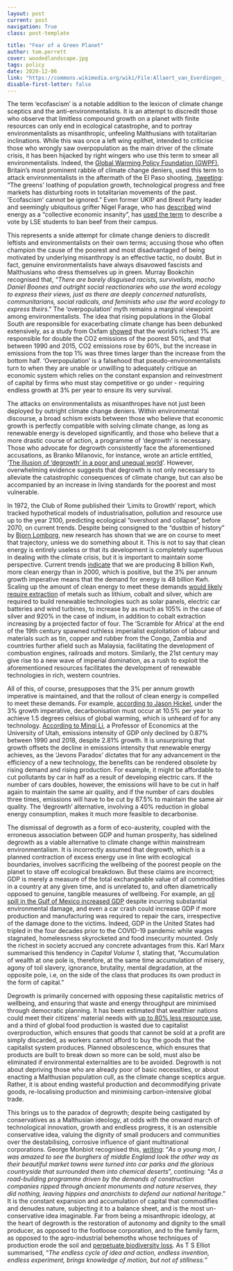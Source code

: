 ```yaml
---
layout: post
current: post
navigation: True
class: post-template

title: "Fear of a Green Planet"
author: tom.perrett
cover: woodedlandscape.jpg 
tags: policy
date: 2020-12-06
link: "https://commons.wikimedia.org/wiki/File:Allaert_van_Everdingen_-_Scandinavian_Wooded_Landscape_-_WGA7560.jpg"
disable-first-letter: false
---
```

<p>The term ‘ecofascism’ is a notable addition to the lexicon of climate change sceptics and the anti-environmentalists. It is an attempt to discredit those who observe that limitless compound growth on a planet with finite resources can only end in ecological catastrophe, and to portray environmentalists as misanthropic, unfeeling Malthusians with totalitarian inclinations. While this was once a left wing epithet, intended to criticise those who wrongly saw overpopulation as the main driver of the climate crisis, it has been hijacked by right wingers who use this term to smear all environmentalists. Indeed, the <a href="https://www.desmog.co.uk/global-warming-policy-foundation" rel="noopener noreferrer" target="_blank" >Global Warming Policy Foundation (GWPF)</a>, Britain’s most prominent rabble of climate change deniers, used this term to attack environmentalists in the aftermath of the El Paso shooting, <a href="https://twitter.com/thegwpfcom/status/1164575475328520197" rel="noopener noreferrer" target="_blank" >&nbsp;tweeting</a>: “The greens' loathing of population growth, technological progress and free markets has disturbing roots in totalitarian movements of the past. 'Ecofascism' cannot be ignored.” Even former UKIP and Brexit Party leader and seemingly ubiquitous grifter Nigel Farage, who has <a href="https://www.desmog.co.uk/nigel-farage" rel="noopener noreferrer" target="_blank" >described</a> wind energy as a “collective economic insanity”, has <a href="https://twitter.com/Nigel_Farage/status/1232464628250075137" rel="noopener noreferrer" target="_blank" >used the term</a> to describe a vote by LSE students to ban beef from their campus.&nbsp;</p><p>This represents a snide attempt for climate change deniers to discredit leftists and environmentalists on their own terms; accusing those who often champion the cause of the poorest and most disadvantaged of being motivated by underlying misanthropy is an effective tactic, no doubt. But in fact, genuine environmentalists have always disavowed fascists and Malthusians who dress themselves up in green. Murray Bookchin recognised that, “<em >There are barely disguised racists, survivalists, macho Daniel Boones and outright social reactionaries who use the word ecology to express their views, just as there are deeply concerned naturalists, communitarians, social radicals, and feminists who use the word ecology to express theirs</em>.” The ‘overpopulation’ myth remains a marginal viewpoint among environmentalists. The idea that rising populations in the Global South are responsible for exacerbating climate change has been debunked extensively, as a study from Oxfam<em > </em><a href="https://www.theguardian.com/environment/2020/sep/21/worlds-richest-1-cause-double-co2-emissions-of-poorest-50-says-oxfam#:~:text=1%20month%20old-,World's%20richest%201%25%20cause%20double%20CO2,of%20poorest%2050%25%2C%20says%20Oxfam&amp;text=The%20wealthiest%201%25%20of%20the,2015%2C%20according%20to%20new%20research." rel="noopener noreferrer" target="_blank" >showed</a> that the world’s richest 1% are responsible for double the CO2 emissions of the poorest 50%, and that between 1990 and 2015, CO2 emissions rose by 60%, but the increase in emissions from the top 1% was three times larger than the increase from the bottom half. ‘Overpopulation’ is a falsehood that pseudo-environmentalists turn to when they are unable or unwilling to adequately critique an economic system which relies on the constant expansion and reinvestment of capital by firms who must stay competitive or go under - requiring endless growth at 3% per year to ensure its very survival.</p><p>The attacks on environmentalists as misanthropes have not just been deployed by outright climate change deniers. Within environmental discourse, a broad schism exists between those who believe that economic growth is perfectly compatible with solving climate change, as long as renewable energy is developed significantly, and those who believe that a more drastic course of action, a programme of ‘degrowth’ is necessary. Those who advocate for degrowth consistently face the aforementioned accusations, as Branko Milanovic, for instance, wrote an article entitled, ‘<a href="http://glineq.blogspot.com/2017/11/the-illusion-of-degrowth-in-poor-and.html" rel="noopener noreferrer" target="_blank" >The illusion of ‘degrowth’ in a poor and unequal world</a>’. However, overwhelming evidence suggests that degrowth is not only necessary to alleviate the catastrophic consequences of climate change, but can also be accompanied by an increase in living standards for the poorest and most vulnerable.&nbsp;</p><p>In 1972, the Club of Rome published their ‘Limits to Growth’ report, which tracked hypothetical models of industrialisation, pollution and resource use up to the year 2100, predicting ecological “overshoot and collapse”, before 2070, on current trends. Despite being consigned to the “dustbin of history” by <a href="https://www.desmog.co.uk/bjorn-lomborg" rel="noopener noreferrer" target="_blank" >Bjorn Lomborg</a>, new research has shown that we are on course to meet that trajectory, unless we do something about it. This is not to say that clean energy is entirely useless or that its development is completely superfluous in dealing with the climate crisis, but it is important to maintain some perspective. Current trends <a href="http://www.paecon.net/PAEReview/issue87/Hickel87.pdf" rel="noopener noreferrer" target="_blank" >indicate</a> that we are producing 8 billion Kwh, more clean energy than in 2000, which is positive, but the 3% per annum growth imperative means that the demand for energy is 48 billion Kwh. Scaling up the amount of clean energy to meet these demands <a href="https://foreignpolicy.com/2019/09/06/the-path-to-clean-energy-will-be-very-dirty-climate-change-renewables/" rel="noopener noreferrer" target="_blank" >would likely require extraction</a> of metals such as lithium, cobalt and silver, which are required to build renewable technologies such as solar panels, electric car batteries and wind turbines, to increase by as much as 105% in the case of silver and 920% in the case of indium, in addition to cobalt extraction increasing by a projected factor of four. The ‘Scramble for Africa’ at the end of the 19th century spawned ruthless imperialist exploitation of labour and materials such as tin, copper and rubber from the Congo, Zambia and countries further afield such as Malaysia, facilitating the development of combustion engines, railroads and motors. Similarly, the 21st century may give rise to a new wave of imperial domination, as a rush to exploit the aforementioned resources facilitates the development of renewable technologies in rich, western countries.&nbsp;</p><p>All of this, of course, presupposes that the 3% per annum growth imperative is maintained, and that the rollout of clean energy is compelled to meet these demands. For example, <a href="http://www.paecon.net/PAEReview/issue87/Hickel87.pdf" rel="noopener noreferrer" target="_blank" >according to Jason Hickel</a>, under the 3% growth imperative, decarbonisation must occur at 10.5% per year to achieve 1.5 degrees celsius of global warming, which is unheard of for any technology. <a href="http://jwsr.pitt.edu/ojs/jwsr/article/view/977/1488" rel="noopener noreferrer" target="_blank" >According to Minqi Li</a>, a Professor of Economics at the University of Utah, emissions intensity of GDP only declined by 0.87% between 1990 and 2018, despite 2.81% growth. It is unsurprising that growth offsets the decline in emissions intensity that renewable energy achieves, as the ‘Jevons Paradox’ dictates that for any advancement in the efficiency of a new technology, the benefits can be rendered obsolete by rising demand and rising production. For example, it might be affordable to cut pollutants by car in half as a result of developing electric cars. If the number of cars doubles, however, the emissions will have to be cut in half again to maintain the same air quality, and if the number of cars doubles three times, emissions will have to be cut by 87.5% to maintain the same air quality. The ‘degrowth’ alternative, involving a 40% reduction in global energy consumption, makes it much more feasible to decarbonise.&nbsp;</p><p>The dismissal of degrowth as a form of eco-austerity, coupled with the erroneous association between GDP and human prosperity, has sidelined degrowth as a viable alternative to climate change within mainstream environmentalism. It is incorrectly assumed that degrowth, which is a planned contraction of excess energy use in line with ecological boundaries, involves sacrificing the wellbeing of the poorest people on the planet to stave off ecological breakdown. But these claims are incorrect; GDP is merely a measure of the total exchangeable value of all commodities in a country at any given time, and is unrelated to, and often diametrically opposed to genuine, tangible measures of wellbeing. For example, an <a href="https://blogs.wsj.com/economics/2010/06/15/oil-spill-may-end-up-lifting-gdp-slightly/#:~:text=The%20continuing%20oil%20spill%20in,at%20J.P.%20Morgan%20Chase%20said.&amp;text=Commercial%20fishing%20in%20the%20Gulf,about%200.005%25%20of%20U.S.%20GDP." rel="noopener noreferrer" target="_blank" >oil spill in the Gulf of Mexico increased GDP</a> despite incurring substantial environmental damage, and even a car crash could increase GDP if more production and manufacturing was required to repair the cars, irrespective of the damage done to the victims. Indeed, GDP in the United States had tripled in the four decades prior to the COVID-19 pandemic while wages stagnated, homelessness skyrocketed and food insecurity mounted. Only the richest in society accrued any concrete advantages from this. Karl Marx summarised this tendency in <em >Capital Volume 1</em>, stating that, “Accumulation of wealth at one pole is, therefore, at the same time accumulation of misery, agony of toil slavery, ignorance, brutality, mental degradation, at the opposite pole, i.e, on the side of the class that produces its own product in the form of capital.”</p><p>Degrowth is primarily concerned with opposing these capitalistic metrics of wellbeing, and ensuring that waste and energy throughput are minimised through democratic planning. It has been estimated that wealthier nations could meet their citizens’ material needs with <a href="https://www.jasonhickel.org/blog/2017/11/19/why-branko-milanovic-is-wrong-about-de-growth" rel="noopener noreferrer" target="_blank" >up to 80% less resource use</a>, and a third of global food production is wasted due to capitalist overproduction, which ensures that goods that cannot be sold at a profit are simply discarded, as workers cannot afford to buy the goods that the capitalist system produces. Planned obsolescence, which ensures that products are built to break down so more can be sold, must also be eliminated if environmental externalities are to be avoided. Degrowth is not about depriving those who are already poor of basic necessities, or about enacting a Malthusian population cull, as the climate change sceptics argue. Rather, it is about ending wasteful production and decommodifying private goods, re-localising production and minimising carbon-intensive global trade.</p><p>This brings us to the paradox of degrowth; despite being castigated by conservatives as a Malthusian ideology, at odds with the onward march of technological innovation, growth and endless progress, it is an ostensible conservative idea, valuing the dignity of small producers and communities over the destabilising, corrosive influence of giant multinational corporations. George Monbiot recognised this, <a href="https://davidaslindsay.blogspot.com/2018/07/the-contradictions-run-through.html" rel="noopener noreferrer" target="_blank" >writing</a>: “<em >As a young man, I was amazed to see the burghers of middle England look the other way as their beautiful market towns were turned into car parks and the glorious countryside that surrounded them into chemical deserts</em>”, continuing: “<em >As a road-building programme driven by the demands of construction companies ripped through ancient monuments and nature reserves, they did nothing, leaving hippies and anarchists to defend our national heritage</em>.” It is the constant expansion and accumulation of capital that commodifies and denudes nature, subjecting it to a balance sheet, and is the most un-conservative idea imaginable. Far from being a misanthropic ideology, at the heart of degrowth is the restoration of autonomy and dignity to the small producer, as opposed to the footloose corporation, and to the family farm, as opposed to the agro-industrial behemoths whose techniques of production erode the soil and <a href="https://app.croneri.co.uk/feature-articles/biodiversity-loss-and-threat-food-production#WKID-201907161229020146-97944295" rel="noopener noreferrer" target="_blank" >perpetuate biodiversity loss</a>. As T S Elliot summarised, “<em >The endless cycle of idea and action, endless invention, endless experiment, brings knowledge of motion, but not of stillness.</em>”</p>